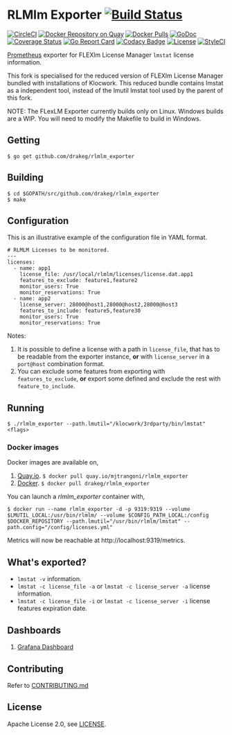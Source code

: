 # RLMlm Exporter [![Build Status](https://travis-ci.org/drakeg/rlmlm_exporter.svg)][travis]

[![CircleCI](https://circleci.com/gh/mjtrangoni/rlmlm_exporter.svg?style=svg)](https://circleci.com/gh/mjtrangoni/rlmlm_exporter)
[![Docker Repository on Quay](https://quay.io/repository/mjtrangoni/rlmlm_exporter/status)][quay]
[![Docker Pulls](https://img.shields.io/docker/pulls/mjtrangoni/rlmlm_exporter.svg?maxAge=604800)][hub]
[![GoDoc](https://godoc.org/github.com/mjtrangoni/rlmlm_exporter?status.svg)](https://godoc.org/github.com/mjtrangoni/rlmlm_exporter)
[![Coverage Status](https://coveralls.io/repos/github/mjtrangoni/rlmlm_exporter/badge.svg?branch=master)](https://coveralls.io/github/mjtrangoni/rlmlm_exporter?branch=master)
[![Go Report Card](https://goreportcard.com/badge/github.com/mjtrangoni/rlmlm_exporter)](https://goreportcard.com/report/github.com/mjtrangoni/rlmlm_exporter)
[![Codacy Badge](https://api.codacy.com/project/badge/Grade/00e03e600d5744d1a2cc21d98e2f8273)](https://www.codacy.com/app/mjtrangoni/rlmlm_exporter?utm_source=github.com&amp;utm_medium=referral&amp;utm_content=mjtrangoni/rlmlm_exporter&amp;utm_campaign=Badge_Grade)
[![License](https://img.shields.io/badge/License-Apache%202.0-blue.svg)](https://raw.githubusercontent.com/mjtrangoni/rlmlm_exporter/master/LICENSE)
[![StyleCI](https://github.styleci.io/repos/107779392/shield?branch=master)](https://github.styleci.io/repos/107779392)

[Prometheus](https://prometheus.io/) exporter for FLEXlm License Manager
`lmstat` license information.

This fork is specialised for the reduced version of FLEXlm License Manager bundled with installations of Klocwork. This reduced bundle contains lmstat as a independent tool, instead of the lmutil lmstat tool used by the parent of this fork.

NOTE: The FLexLM Exporter currently builds only on Linux. Windows builds are a WIP. You will need to modify the Makefile to build in Windows.

## Getting

```
$ go get github.com/drakeg/rlmlm_exporter
```

## Building

```
$ cd $GOPATH/src/github.com/drakeg/rlmlm_exporter
$ make
```

## Configuration

This is an illustrative example of the configuration file in YAML format.

```
# RLMLM Licenses to be monitored.
---
licenses:
  - name: app1
    license_file: /usr/local/rlmlm/licenses/license.dat.app1
    features_to_exclude: feature1,feature2
    monitor_users: True
    monitor_reservations: True
  - name: app2
    license_server: 28000@host1,28000@host2,28000@host3
    features_to_include: feature5,feature30
    monitor_users: True
    monitor_reservations: True
```

Notes:

 1. It is possible to define a license with a path in `license_file`, that has to
 be readable from the exporter instance, **or** with `license_server` in a
 `port@host` combination format.
 2. You can exclude some features from exporting with `features_to_exclude`,
 **or** export some defined and exclude the rest with `feature_to_include`.

## Running

```
$ ./rlmlm_exporter --path.lmutil="/klocwork/3rdparty/bin/lmstat" <flags>
```

### Docker images

Docker images are available on,

 1. [Quay.io](https://quay.io/repository/mjtrangoni/rlmlm_exporter).
    `$ docker pull quay.io/mjtrangoni/rlmlm_exporter`
 1. [Docker](https://hub.docker.com/r/drakeg/rlmlm_exporter/).
    `$ docker pull drakeg/rlmlm_exporter`

You can launch a *rlmlm_exporter* container with,

```
$ docker run --name rlmlm_exporter -d -p 9319:9319 --volume $LMUTIL_LOCAL:/usr/bin/rlmlm/ --volume $CONFIG_PATH_LOCAL:/config $DOCKER_REPOSITORY --path.lmutil="/usr/bin/rlmlm/lmstat" --path.config="/config/licenses.yml"
```

Metrics will now be reachable at http://localhost:9319/metrics.

## What's exported?

 * `lmstat -v` information.
 * `lmstat -c license_file -a` or `lmstat -c license_server -a`
   license information.
 * `lmstat -c license_file -i` or `lmstat -c license_server -i`
   license features expiration date.

## Dashboards

 1. [Grafana Dashboard](https://grafana.com/dashboards/3854)

## Contributing

Refer to [CONTRIBUTING.md](https://github.com/drakeg/rlmlm_exporter/blob/master/CONTRIBUTING.md)

## License

Apache License 2.0, see [LICENSE](https://github.com/drakeg/rlmlm_exporter/blob/master/LICENSE).

[travis]: https://travis-ci.org/mjtrangoni/rlmlm_exporter
[hub]: https://hub.docker.com/r/mjtrangoni/rlmlm_exporter/
[quay]: https://quay.io/repository/mjtrangoni/rlmlm_exporter
